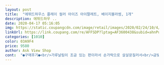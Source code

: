 ```yaml
---
layout: post 
title:  "에뛰드하우스 플레이 컬러 아이즈 아이팔레트, 베이지블라썸, 1개" 
description: 에뛰드하우 ..
date: 2020-04-17 05:16:05 
img: https://static.coupangcdn.com/image/retail/images/2020/02/24/10/4/2210b78c-44d1-4352-b4c5-b713df503101.jpg 
linkUrl: https://link.coupang.com/re/AFFSDP?lptag=AF3600438&subid=ahnPublicAsk&pageKey=1288611848&itemId=2299175860&vendorItemId=70296129191&traceid=V0-113-2987f155782ac58c 
categories: [1010] 
color: 03A9F4 
price: 9580 
author: Ask View Shop 
cont:  "●구매후기●<br/>가루날림이 조금 있는 편이라서 손가락으로 살살문질러서<br/>금빛? 글리터는 여러색의 펄이 어우러져서 이쁜 바세린광을<br/>매일 사용하는 색이예요 ㅎㅎ<br/>메이크업해보니까 너무 마음에 들어요ㅠㅠ<br/>무엇보다도 베이스컬러가<br/>바르거나 브러쉬선택 잘해서 바르시는걸 추천!!<br/>버스맨뒷자리는 음영주기 딱좋구요<br/>벚꽃코랄 같은 느낌찾으시면 강추!!!!<br/>사실 이거는 진짜 살지 말지 고민을 했었는데 그냥 샀어요.<br/><br/>솜사탕 느낌나고 너무 포근하고 이쁜것같아요ㅠㅠ<br/>아직 사용 전 이지만 상품 받는순간 넘 이뻐서 빨리 바르고 싶었지만 내일을 위해 참았습니다 ㅎㅎㅎ색 조합을 잘해주신것 같아요~~깨진거 없이 잘 와서 더 좋았습니다<br/>애굣살에 바르기 딱이예용 ㅎㅎ<br/>약간 3ce글리터 느낌도 살짝있는듯 !?<br/>연출할수있습니당’ㅜ<br/>왜 이제야샀는지 살짝 후회ㅠㅠ 너무 맘에들어요 정말<br/>이 팔레트 살때 글리터가 많이 있어 걱정했는데<br/>이 팔레트살때 오래 고민했는데<br/>일단 색구성이 너무 마음에 들어요!<br/>저는 요즘 브라운 계열만 계속 쓰다보니깐 코랄이랑 핑크 계열을 사용을 거의 잘 안했었는데 이번에 그냥 한번 구매 해봤어요! 생각보다 색상 예쁘구요 특히 여기에 있는 펄 들이 너무 예쁩니다❤️<br/>제가 찾던색입니다 진짜 약간 이니스프리 홍시?? 어떤 섀도랑<br/>좀 비슷한 느낌이 나서 넘 맘에드네용 ㅎㅎ<br/>평소에 무펄 섀도우를 즐겨 바르는 편이라서<br/>핑크색 글리터가 살짝 금빛돌아서 넘이쁜것같아요<br/>화이트펄은 입자도 크고 블링블링해서<br/>" 
---
```

